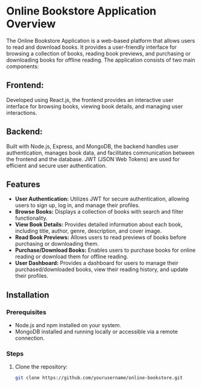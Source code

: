 # Online Bookstore Application Overview

The Online Bookstore Application is a web-based platform that allows users to read and download books. It provides a user-friendly interface for browsing a collection of books, reading book previews, and purchasing or downloading books for offline reading. The application consists of two main components:

## Frontend:
Developed using React.js, the frontend provides an interactive user interface for browsing books, viewing book details, and managing user interactions.

## Backend:
Built with Node.js, Express, and MongoDB, the backend handles user authentication, manages book data, and facilitates communication between the frontend and the database. JWT (JSON Web Tokens) are used for efficient and secure user authentication.

## Features
- **User Authentication:** Utilizes JWT for secure authentication, allowing users to sign up, log in, and manage their profiles.
- **Browse Books:** Displays a collection of books with search and filter functionality.
- **View Book Details:** Provides detailed information about each book, including title, author, genre, description, and cover image.
- **Read Book Previews:** Allows users to read previews of books before purchasing or downloading them.
- **Purchase/Download Books:** Enables users to purchase books for online reading or download them for offline reading.
- **User Dashboard:** Provides a dashboard for users to manage their purchased/downloaded books, view their reading history, and update their profiles.

## Installation

### Prerequisites
- Node.js and npm installed on your system.
- MongoDB installed and running locally or accessible via a remote connection.

### Steps
1. Clone the repository:
   ```bash
   git clone https://github.com/yourusername/online-bookstore.git
